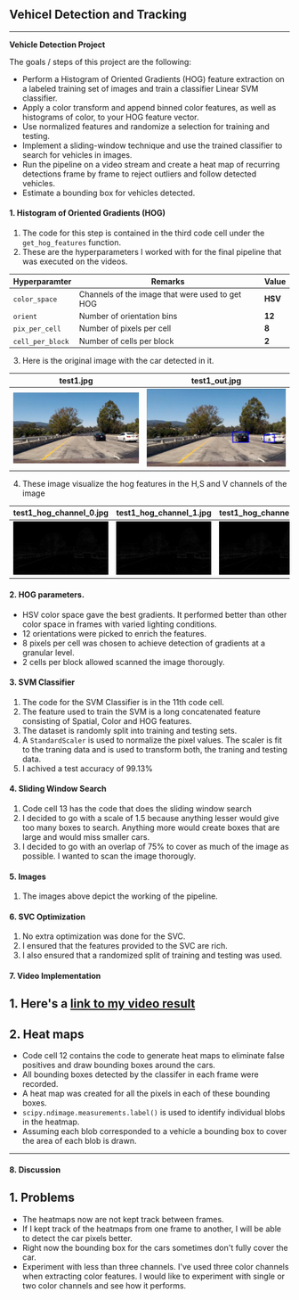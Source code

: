 ## Vehicel Detection and Tracking

---

**Vehicle Detection Project**

The goals / steps of this project are the following:

* Perform a Histogram of Oriented Gradients (HOG) feature extraction on a labeled training set of images and train a classifier Linear SVM classifier.
* Apply a color transform and append binned color features, as well as histograms of color, to your HOG feature vector. 
* Use normalized features and randomize a selection for training and testing.
* Implement a sliding-window technique and use the trained classifier to search for vehicles in images.
* Run the pipeline on a video stream and create a heat map of recurring detections frame by frame to reject outliers and follow detected vehicles.
* Estimate a bounding box for vehicles detected.

[//]: # (Image References)
[test1]: ./test_images/test1.jpg
[test1_out]: ./output_images/test1_out.jpg
[test1_hog_0]: ./output_images/test1_hog_channel_0.jpg
[test1_hog_1]: ./output_images/test1_hog_channel_1.jpg
[test1_hog_2]: ./output_images/test1_hog_channel_2.jpg

#### 1. Histogram of Oriented Gradients (HOG)

1. The code for this step is contained in the third code cell under the `get_hog_features` function. 
2. These are the hyperparameters I worked with for the final pipeline that was executed on the videos.

| **Hyperparamter**  |  **Remarks**                                    | **Value** |
|--------------------|-------------------------------------------------|-----------|
| `color_space`      | Channels of the image that were used to get HOG | **HSV**   |
| `orient`           | Number of orientation bins                      | **12**    | 
| `pix_per_cell`     | Number of pixels per cell                       | **8**     |
| `cell_per_block`   | Number of cells per block                       | **2**     |

3. Here is the original image with the car detected in it.

|**test1.jpg**       | **test1_out.jpg**          |
|--------------------|----------------------------|
|![test1.jpg][test1] | ![test1_out.jpg][test1_out] |

4. These image visualize the hog features in the H,S and V channels of the image

|**test1_hog_channel_0.jpg** | **test1_hog_channel_1.jpg** | **test1_hog_channel_2.jpg** |
|----------------------------|-----------------------------|-----------------------------|
|![test1_hog_channel_0.jpg][test1_hog_0] |![test1_hog_channel_1.jpg][test1_hog_1] | ![test1_hog_channel_2.jpg][test1_hog_2] |

#### 2. HOG parameters.

* HSV color space gave the best gradients. It performed better than other color space in frames with varied lighting conditions.
* 12 orientations were picked to enrich the features.
* 8 pixels per cell was chosen to achieve detection of gradients at a granular level.
* 2 cells per block allowed scanned the image thorougly.

#### 3. SVM Classifier

1. The code for the SVM Classifier is in the 11th code cell.
2. The feature used to train the SVM is a long concatenated feature consisting of Spatial, Color and HOG features.
3. The dataset is randomly split into training and testing sets.
4. A `StandardScaler` is used to normalize the pixel values. The scaler is fit to the traning data and is used to transform both, the traning and testing data.
5. I achived a test accuracy of 99.13%

#### 4. Sliding Window Search

1. Code cell 13 has the code that does the sliding window search
2. I decided to go with a scale of 1.5 because anything lesser would give too many boxes to search. Anything more would create boxes that are large and would miss smaller cars.
3. I decided to go with an overlap of 75% to cover as much of the image as possible. I wanted to scan the image thorougly.

#### 5. Images
1. The images above depict the working of the pipeline.

#### 6. SVC Optimization
1. No extra optimization was done for the SVC.
2. I ensured that the features provided to the SVC are rich. 
3. I also ensured that a randomized split of training and testing was used.

#### 7. Video Implementation

## 1. Here's a [link to my video result](./output_videos/project_video.mp4)

## 2. Heat maps
* Code cell 12 contains the code to generate heat maps to eliminate false positives and draw bounding boxes around the cars.
* All bounding boxes detected by the classifer in each frame were recorded.
* A heat map was created for all the pixels in each of these bounding boxes. 
* `scipy.ndimage.measurements.label()` is used to identify individual blobs in the heatmap.
* Assuming each blob corresponded to a vehicle a bounding box to cover the area of each blob is drawn.

---

#### 8. Discussion

## 1. Problems

* The heatmaps now are not kept track between frames.
* If I kept track of the heatmaps from one frame to another, I will be able to detect the car pixels better.
* Right now the bounding box for the cars sometimes don't fully cover the car.
* Experiment with less than three channels. I've used three color channels when extracting color features. I would like to experiment with single or two color channels and see how it performs.
